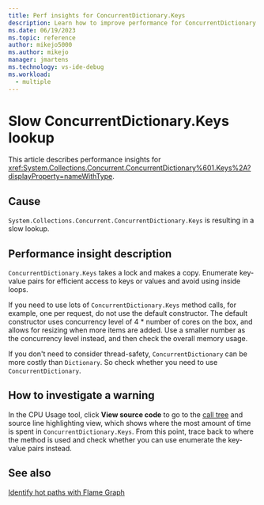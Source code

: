 ```yaml
---
title: Perf insights for ConcurrentDictionary.Keys
description: Learn how to improve performance for ConcurrentDictionary.Keys.
ms.date: 06/19/2023
ms.topic: reference
author: mikejo5000
ms.author: mikejo
manager: jmartens
ms.technology: vs-ide-debug
ms.workload: 
  - multiple
---
```


# Slow ConcurrentDictionary.Keys lookup

This article describes performance insights for <xref:System.Collections.Concurrent.ConcurrentDictionary%601.Keys%2A?displayProperty=nameWithType>.

## Cause

`System.Collections.Concurrent.ConcurrentDictionary.Keys` is resulting in a slow lookup.

## Performance insight description

`ConcurrentDictionary.Keys` takes a lock and makes a copy. Enumerate key-value pairs for efficient access to keys or values and avoid using inside loops.

If you need to use lots of `ConcurrentDictionary.Keys` method calls, for example, one per request, do not use the default constructor. The default constructor uses concurrency level of 4 * number of cores on the box, and allows for resizing when more items are added. Use a smaller number as the concurrency level instead, and then check the overall memory usage.

If you don't need to consider thread-safety, `ConcurrentDictionary` can be more costly than `Dictionary`. So check whether you need to use `ConcurrentDictionary`.

## How to investigate a warning

In the CPU Usage tool, click **View source code** to go to the [call tree](../profiling/cpu-usage.md#BKMK_Call_tree_structure) and source line highlighting view, which shows where the most amount of time is spent in `ConcurrentDictionary.Keys`. From this point, trace back to where the method is used and check whether you can use enumerate the key-value pairs instead.

## See also

[Identify hot paths with Flame Graph](../profiling/flame-graph.md)
